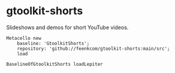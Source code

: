 # gtoolkit-shorts
Slideshows and demos for short YouTube videos.


```
Metacello new
	baseline: 'GtoolkitShorts';
	repository: 'github://feenkcom/gtoolkit-shorts:main/src';
	load
```

```
BaselineOfGtoolkitShorts loadLepiter
```
